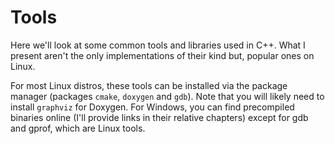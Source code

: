 # Tools

Here we'll look at some common tools and libraries used in C++. What I present aren't the only implementations of their kind but, popular ones on Linux.

For most Linux distros, these tools can be installed via the package manager (packages `cmake`, `doxygen` and `gdb`). 
Note that you will likely need to install `graphviz` for Doxygen. 
For Windows, you can find precompiled binaries online (I'll provide links in their relative chapters) except for gdb and gprof, which are Linux tools.